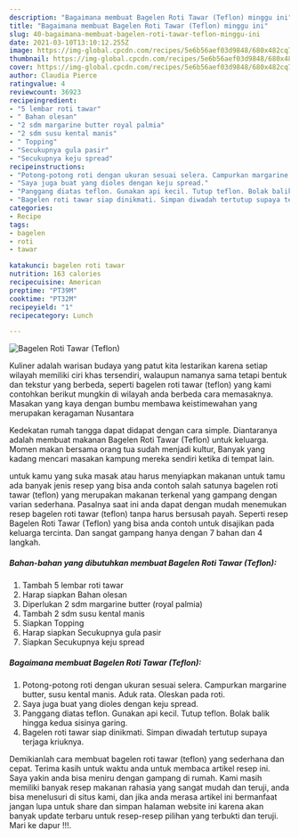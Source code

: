 ```yaml
---
description: "Bagaimana membuat Bagelen Roti Tawar (Teflon) minggu ini"
title: "Bagaimana membuat Bagelen Roti Tawar (Teflon) minggu ini"
slug: 40-bagaimana-membuat-bagelen-roti-tawar-teflon-minggu-ini
date: 2021-03-10T13:10:12.255Z
image: https://img-global.cpcdn.com/recipes/5e6b56aef03d9848/680x482cq70/bagelen-roti-tawar-teflon-foto-resep-utama.jpg
thumbnail: https://img-global.cpcdn.com/recipes/5e6b56aef03d9848/680x482cq70/bagelen-roti-tawar-teflon-foto-resep-utama.jpg
cover: https://img-global.cpcdn.com/recipes/5e6b56aef03d9848/680x482cq70/bagelen-roti-tawar-teflon-foto-resep-utama.jpg
author: Claudia Pierce
ratingvalue: 4
reviewcount: 36923
recipeingredient:
- "5 lembar roti tawar"
- " Bahan olesan"
- "2 sdm margarine butter royal palmia"
- "2 sdm susu kental manis"
- " Topping"
- "Secukupnya gula pasir"
- "Secukupnya keju spread"
recipeinstructions:
- "Potong-potong roti dengan ukuran sesuai selera. Campurkan margarine butter, susu kental manis. Aduk rata. Oleskan pada roti."
- "Saya juga buat yang dioles dengan keju spread."
- "Panggang diatas teflon. Gunakan api kecil. Tutup teflon. Bolak balik hingga kedua sisinya garing."
- "Bagelen roti tawar siap dinikmati. Simpan diwadah tertutup supaya terjaga kriuknya."
categories:
- Recipe
tags:
- bagelen
- roti
- tawar

katakunci: bagelen roti tawar 
nutrition: 163 calories
recipecuisine: American
preptime: "PT39M"
cooktime: "PT32M"
recipeyield: "1"
recipecategory: Lunch

---
```



![Bagelen Roti Tawar (Teflon)](https://img-global.cpcdn.com/recipes/5e6b56aef03d9848/680x482cq70/bagelen-roti-tawar-teflon-foto-resep-utama.jpg)

Kuliner adalah warisan budaya yang patut kita lestarikan karena setiap wilayah memiliki ciri khas tersendiri, walaupun namanya sama tetapi bentuk dan tekstur yang berbeda, seperti bagelen roti tawar (teflon) yang kami contohkan berikut mungkin di wilayah anda berbeda cara memasaknya. Masakan yang kaya dengan bumbu membawa keistimewahan yang merupakan keragaman Nusantara



Kedekatan rumah tangga dapat didapat dengan cara simple. Diantaranya adalah membuat makanan Bagelen Roti Tawar (Teflon) untuk keluarga. Momen makan bersama orang tua sudah menjadi kultur, Banyak yang kadang mencari masakan kampung mereka sendiri ketika di tempat lain.

untuk kamu yang suka masak atau harus menyiapkan makanan untuk tamu ada banyak jenis resep yang bisa anda contoh salah satunya bagelen roti tawar (teflon) yang merupakan makanan terkenal yang gampang dengan varian sederhana. Pasalnya saat ini anda dapat dengan mudah menemukan resep bagelen roti tawar (teflon) tanpa harus bersusah payah.
Seperti resep Bagelen Roti Tawar (Teflon) yang bisa anda contoh untuk disajikan pada keluarga tercinta. Dan sangat gampang hanya dengan 7 bahan dan 4 langkah.


<!--inarticleads1-->

##### Bahan-bahan yang dibutuhkan membuat Bagelen Roti Tawar (Teflon):

1. Tambah 5 lembar roti tawar
1. Harap siapkan  Bahan olesan
1. Diperlukan 2 sdm margarine butter (royal palmia)
1. Tambah 2 sdm susu kental manis
1. Siapkan  Topping
1. Harap siapkan Secukupnya gula pasir
1. Siapkan Secukupnya keju spread




<!--inarticleads2-->

##### Bagaimana membuat  Bagelen Roti Tawar (Teflon):

1. Potong-potong roti dengan ukuran sesuai selera. Campurkan margarine butter, susu kental manis. Aduk rata. Oleskan pada roti.
1. Saya juga buat yang dioles dengan keju spread.
1. Panggang diatas teflon. Gunakan api kecil. Tutup teflon. Bolak balik hingga kedua sisinya garing.
1. Bagelen roti tawar siap dinikmati. Simpan diwadah tertutup supaya terjaga kriuknya.




Demikianlah cara membuat bagelen roti tawar (teflon) yang sederhana dan cepat. Terima kasih untuk waktu anda untuk membaca artikel resep ini. Saya yakin anda bisa meniru dengan gampang di rumah. Kami masih memiliki banyak resep makanan rahasia yang sangat mudah dan teruji, anda bisa menelusuri di situs kami, dan jika anda merasa artikel ini bermanfaat jangan lupa untuk share dan simpan halaman website ini karena akan banyak update terbaru untuk resep-resep pilihan yang terbukti dan teruji. Mari ke dapur !!!. 

